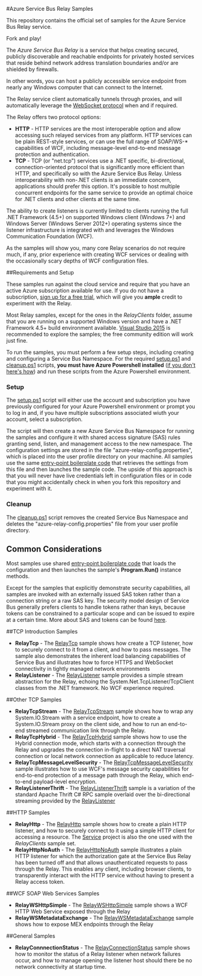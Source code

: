 #Azure Service Bus Relay Samples

This repository contains the official set of samples for the Azure Service Bus Relay service. 

Fork and play!

The *Azure Service Bus Relay* is a service that helps creating secured, publicly discoverable and reachable endpoints for 
privately hosted services that reside behind network address translation boundaries and/or are shielded by
firewalls. 

In other words, you can host a publicly accessible service endpoint from nearly any Windows computer 
that can connect to the Internet. 

The Relay service client automatically tunnels through proxies, and will automatically 
leverage the [WebSocket protocol](https://tools.ietf.org/html/rfc6455) when and if required.  

The Relay offers two protocol options:
* **HTTP** - HTTP services are the most interoperable option and allow accessing such relayed services from
    any platform. HTTP services can be plain REST-style services, or can use the full range of SOAP/WS-* 
	capabilities of WCF, including message-level end-to-end message protection and authentication.   
* **TCP** - TCP (or "net.tcp") services use a .NET specific, bi-directional, connection-oriented protocol
    that is significantly more efficient than HTTP, and specifically so with the Azure Service Bus Relay. Unless
	interoperability with non-.NET clients is an immediate concern, applications should prefer this option.
	It's possible to host multiple concurrent endpoints for the same service to provide an optimal choice for
	.NET clients and other clients at the same time.   

The ability to create listeners is currently limited to clients running the full .NET Framework (4.5+) on 
supported Windows client (Windows 7+) and Windows Server (Windows Server 2012+) operating systems since
the listener infrastructure is integrated with and leverages the Windows Communication Foundation (WCF).

As the samples will show you, many core Relay scenarios do not require much, if any, prior experience with creating WCF 
services or dealing with the occasionally scary depths of WCF configuration files.       

##Requirements and Setup

These samples run against the cloud service and require that you have an active Azure subscription available 
for use. If you do not have a subscription, [sign up for a free trial](https://azure.microsoft.com/pricing/free-trial/), 
which will give you **ample** credit to experiment with the Relay. 
  
Most Relay samples, except for the ones in the *RelayClients* folder, assume that you are running on a supported 
Windows version and have a .NET Framework 4.5+ build environment available. [Visual Studio 2015](https://www.visualstudio.com/) is recommended to 
explore the samples; the free community edition will work just fine.    

To run the samples, you must perform a few setup steps, including creating and configuring a Service Bus Namespace. 
For the required [setup.ps1](setup.ps1) and [cleanup.ps1](cleanup.ps1) scripts, **you must have Azure Powershell installed** 
([if you don't here's how](https://azure.microsoft.com/en-us/documentation/articles/powershell-install-configure/)) and 
run these scripts from the Azure Powershell environment.

### Setup      
The [setup.ps1](setup.ps1) script will either use the account and subscription you have previously configured for your Azure Powershell environment
or prompt you to log in and, if you have multiple subscriptions associated wiuth your account, select a subscription. 

The script will then create a new Azure Service Bus Namespace for running the samples and configure it with shared access signature (SAS) rules
granting send, listen, and management access to the new namespace. The configuration settings are stored in the file "azure-relay-config.properties", 
which is placed into the user profile directory on your machine. All samples use the same [entry-point boilerplate code](common/Main.cs) that 
retrieves the settings from this file and then launches the sample code. The upside of this approach is that you will never have live credentials 
left in configuration files or in code that you might accidentally check in when you fork this repository and experiment with it.   

### Cleanup

The [cleanup.ps1](cleanup.ps1) script removes the created Service Bus Namespace and deletes the "azure-relay-config.properties" file from 
your user profile directory.
 
## Common Considerations

Most samples use shared [entry-point boilerplate code](common/Main.cs) that loads the configuration and then launches the sample's 
**Program.Run()** instance methods. 

Except for the samples that explicitly demonstrate security capabilities, all samples are invoked with an externally issued SAS token 
rather than a connection string or a raw SAS key. The security model design of Service Bus generally prefers clients to handle tokens 
rather than keys, because tokens can be constrained to a particular scope and can be issued to expire at a certain time. 
More about SAS and tokens can be found [here](https://azure.microsoft.com/documentation/articles/service-bus-shared-access-signature-authentication/).               

##TCP Introduction Samples

* **RelayTcp** - The [RelayTcp](RelayTcp) sample shows how create a TCP listener, how to securely connect to it from a client, and how to pass messages. 
The sample also demonstrates the inherent load balancing capabilities of Service Bus and illustrates how to force HTTPS and WebSocket connectivity 
in tightly managed network environments 
* **RelayListener** - The [RelayListener](RelayListener) sample provides a simple stream abstraction for the Relay, echoing the System.Net.TcpListener/TcpClient classes
from the .NET framework. No WCF experience required. 

##Other TCP Samples
* **RelayTcpStream** - The [RelayTcpStream](RelayTcpStream) sample shows how to wrap any System.IO.Stream with a service endpoint, 
how to create a System.IO.Stream proxy on the client side, and how to run an end-to-end streamed communication link through the Relay.
* **RelayTcpHybrid** - The [RelayTcpHybrid](RelayTcpHybrid) sample shows how to use the Hybrid connection mode, which starts with a connection through the
Relay and upgrades the connection in-flight to a direct NAT traversal connection or local network connection as applicable to reduce latency.
* **RelayTcpMessageLevelSecurity** - The [RelayTcpMessageLevelSecurity](RelayTcpMessageLevelSecurity) sample illustrates how to use WCF's message
security capabilities for end-to-end protection of a message path through the Relay, which end-to-end payload-level encryption.
* **RelayListenerThrift** - The [RelayListenerThrift](RelayListenerThrift) sample is a variation of the standard Apache Thrift C# RPC sample 
overlaid over the bi-directional streaming provided by the [RelayListener](RelayListener)
  

##HTTP Samples
* **RelayHttp** - The [RelayHttp](RelayHttp) sample shows how to create a plain HTTP listener, and how to securely connect to it using 
a simple HTTP client for accessing a resource. The [Service](RelayHttp/Service) project is also the one used with the *RelayClients* 
sample set. 
* **RelayHttpNoAuth** - The [RelayHttpNoAuth](RelayHttpNoAuth) sample illustrates a plain HTTP listener for which the authorization gate at
the Service Bus Relay has been turned off and that allows unauthenticated requests to pass through the Relay. This enables any client, including
browser clients, to transparently interact with the HTTP service without having to present a Relay access token.

##WCF SOAP Web Services Samples
* **RelayWSHttpSimple** - The [RelayWSHttpSimple](RelayWSHttpSimple) sample shows a WCF HTTP Web Service exposed through the Relay
* **RelayWSMetadataExchange** - The [RelayWSMetadataExchange](RelayWSMetadataExchange) sample shows how to expose MEX endpoints through the Relay

##General Samples
*  **RelayConnnectionStatus** - The [RelayConnectionStatus](RelayConnectionStatus) sample shows how to monitor the status of a Relay listener 
when network failures occur, and how to manage opening the listener host should there be no network connectivity at startup time. 
